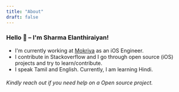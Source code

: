 ```yaml
---
title: "About"
draft: false
---
```


### Hello 👋 –  I'm Sharma Elanthiraiyan!
  

- I'm currently working at <a href="https://www.linkedin.com/company/mokriya.com">Mokriya</a> as an iOS Engineer.
- I contribute in Stackoverflow and I go through open source (iOS) projects and try to learn/contribute. 
- I speak Tamil and English. Currently, I am learning Hindi.

###### Kindly reach out if you need help on a Open source project.